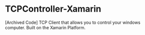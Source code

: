 # TCPController-Xamarin

[Archived Code] TCP Client that allows you to control your windows computer.  Built on the Xamarin Platform.